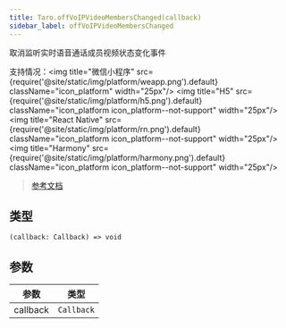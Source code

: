 ```yaml
---
title: Taro.offVoIPVideoMembersChanged(callback)
sidebar_label: offVoIPVideoMembersChanged
---
```


取消监听实时语音通话成员视频状态变化事件

支持情况：<img title="微信小程序" src={require('@site/static/img/platform/weapp.png').default} className="icon_platform" width="25px"/> <img title="H5" src={require('@site/static/img/platform/h5.png').default} className="icon_platform icon_platform--not-support" width="25px"/> <img title="React Native" src={require('@site/static/img/platform/rn.png').default} className="icon_platform icon_platform--not-support" width="25px"/> <img title="Harmony" src={require('@site/static/img/platform/harmony.png').default} className="icon_platform icon_platform--not-support" width="25px"/>

> [参考文档](https://developers.weixin.qq.com/miniprogram/dev/api/media/voip/wx.offVoIPVideoMembersChanged.html)

## 类型

```tsx
(callback: Callback) => void
```

## 参数

| 参数 | 类型 |
| --- | --- |
| callback | `Callback` |
